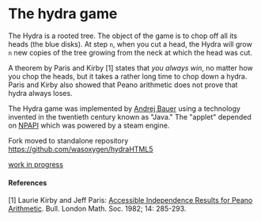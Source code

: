 # The hydra game

The Hydra is a rooted tree. The object of the game is to chop off all its heads (the blue disks). At step `n`, when you cut a head, the Hydra will grow `n` new copies of the tree growing from the neck at which the head was cut.

A theorem by Paris and Kirby [1] states that *you always win*, no matter how you chop the heads, but it takes a rather long time to chop down a hydra. Paris and Kirby also showed that Peano arithmetic does not prove that hydra always loses.

The Hydra game was implemented by [Andrej Bauer](http://andrej.com/) using a technology invented in the twentieth century known as "Java." The "applet" depended on [NPAPI](https://en.wikipedia.org/wiki/NPAPI) which was powered by a steam engine.

Fork moved to standalone repository https://github.com/wasoxygen/hydraHTML5

[work in progress](https://wasoxygen.github.io/hydraHTML5/hydra.html)

#### References

[1] Laurie Kirby and Jeff Paris: [Accessible Independence Results for Peano Arithmetic](http://faculty.baruch.cuny.edu/lkirby/accessible_independence_results.pdf). Bull. London Math. Soc. 1982; 14: 285-293.

